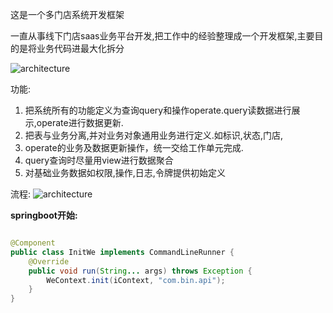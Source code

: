 这是一个多门店系统开发框架

一直从事线下门店saas业务平台开发,把工作中的经验整理成一个开发框架,主要目的是将业务代码进最大化拆分

![architecture](https://www.gitee.com/yanbin_yb/webase/raw/master/webase/architecture.png)

功能:
1. 把系统所有的功能定义为查询query和操作operate.query读数据进行展示,operate进行数据更新.
2. 把表与业务分离,并对业务对象通用业务进行定义.如标识,状态,门店,
3. operate的业务及数据更新操作，统一交给工作单元完成.
4. query查询时尽量用view进行数据聚合
4. 对基础业务数据如权限,操作,日志,令牌提供初始定义

流程:
![architecture](https://www.gitee.com/yanbin_yb/webase/raw/master/webase/workflow.png)


**springboot开始:**

```java

@Component
public class InitWe implements CommandLineRunner {
    @Override
    public void run(String... args) throws Exception {
        WeContext.init(iContext, "com.bin.api");
    }
}
```